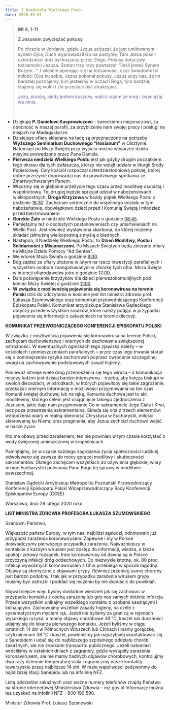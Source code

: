 ```yaml
---
title: I Niedziela Wielkiego Postu
date: 2020-03-01
---
```


> **Mt 4, 1-11**
>
> **Z Jezusem zwyciężać pokusy**
>
> Po chrzcie w Jordanie, gdzie Jezus usłyszał, że jest umiłowanym synem Ojca, Duch wyprowadził Go na pustynię. Tam Jezus pościł czterdzieści dni i był kuszony przez Złego. Pokusy dotyczyły tożsamości Jezusa. Szatan trzy razy powtarzał: "Jeśli jesteś Synem Bożym...". I właśnie opierając się na tożsamości, czyli świadomości miłości Ojca ku sobie, Jezus pokonał pokusy. Jezus uczy nas, że im bardziej poznajemy, kim jesteśmy w oczach Boga, tym bardziej stajemy się wolni i zło przestaje być atrakcyjne.
>
> <span style="color: #666699;">Jezu, proszę, kiedy jestem kuszony, walcz razem ze mną i zwyciężaj we mnie. </span>
>
> &nbsp;

- Dziękuję **P. Danielowi Kasprowiczowi** - świeckiemu misjonarzowi, za obecność w naszej parafii, za przybliżenie nam swojej pracy i posługi na misjach na Madagaskarze.
- Dzisiejsze ofiary składane na tacę są przeznaczone na potrzeby **Wyższego Seminarium Duchownego "Hosianum"** w Olsztynie. Natomiast po Mszy Świętej przy wyjściu można wesprzeć dzieła misyjne prowadzone przez Pana Daniela.
- **Pierwsza niedziela Wielkiego Postu** jest jak gdyby drugim początkiem tego okresu dla tych zwłaszcza, którzy nie wzięli udziału w liturgii Środy Popielcowej. Cały kościół rozpoczął czterdziestodniową pokutę, której dobre przeżycie doprowadzi nas do prawdziwego spotkania ze Zmartwychwstałym Panem.
- Włączmy się w głębokie przeżycie tego czasu przez modlitwę osobistą i wspólnotową. Tej drugiej będzie sprzyjał udział w nabożeństwach wielkopostnych. **Droga Krzyżowa** w każdy piątek Wielkiego Postu o godzinie <u>16:30</u>. Zachęcam serdecznie do wspólnego udziału w tym nabożeństwie, obowiązkowo dzieci przed I Komunią Świętą i młodzież przed bierzmowaniem.
- **Gorzkie Żale** w niedziele Wielkiego Postu o godzinie <u>08:45</u>.
- Pamiętajmy też o osobistych postanowieniach czy umartwieniach na Wielki Post. Jest również wystawiona skarbona, do której możemy składać jałmużnę wielkopostną z myślą o biednych.
- Następna, II Niedzielę Wielkiego Postu, to **Dzień Modlitwy, Postu i Solidarności z Misjonarzami**. Po Mszach Świętych będą zbierane ofiary na Misjne Dzieło Pomocy "Ad Gentes".
- We wtorek Msza Święta o godzinie <u>8:00</u>.
- Bóg zapłać za ofiary złożone w lutym na rzecz inwestycji parafialnych i wszystkim osobom zaangażowanym w zbiórkę tych ofiar. Msza Święta w intencji ofiarodawców jutro o godzinie <u>17:00</u>.
- Dziś poświęcenie krzyżyków dla dzieci pierwszokomunijnych pod koniec Mszy Świetej o godzinie <u>11:00</u>.
- **W związku z możliwością pojawienia się koronawirusa na terenie Polski** dziś do odczytania w kościele jest list ministra zdrowia prof. Łukasza Szumowskiego oraz komunikat przewodniczącego Konferencji Episkopatu Polski. Komunikat arcybiskupa Stanisława Gądeckiego dotyczy przede wszystkim środków, które należy podjąć w przypadku pojawienia się informacji o zakażeniach na terenie diecezji.

**KOMUNIKAT PRZEWODNICZĄCEGO KONFERENCJI EPISKOPATU POLSKI**

W związku z możliwością pojawienia się koronawirusa na terenie Polski, zachęcam duchowieństwo i wiernych do zachowania zwiększonej ostrożności. W ewentualnych ogniskach tego zjawiska należy – w kościołach i pomieszczeniach parafialnych – przez czas jego trwania starać się o pomniejszenie ryzyka zachorowań poprzez zwrócenie szczególnej uwagi na zachowywanie podstawowych zasad higieny.

Ponieważ istnieje wiele dróg przenoszenia się tego wirusa – a komunikacja między ludźmi jest dzisiaj bardzo intensywna – trzeba, aby księża biskupi w swoich diecezjach, w ośrodkach, w których pojawiłoby się takie zagrożenie, przekazali wiernym informację o możliwości przyjmowania na ten czas Komunii świętej duchowej lub na rękę.
Komunia duchowa jest to akt modlitewny, którego celem jest osiągnięcie takiego zjednoczenia z Jezusem, jakie daje nam przyjmowanie Go w sakramencie Jego Ciała i Krwi, lecz poza przestrzenią sakramentalną. Składa się ona z trzech elementów: wzbudzenia wiary w realną obecność Chrystusa w Eucharystii, miłości skierowanej ku Niemu oraz pragnienia, aby Jezus zechciał duchowo wejść w nasze życie.

Kto ma obawy przed zarażeniem, ten nie powinien w tym czasie korzystać z wody święconej umieszczonej w kropielnicach.

Pamiętajmy, że w czasie każdego zagrożenia życia społeczności ludzkiej odwoływano się zawsze do mocy gorącej modlitwy i skuteczności sakramentów. Dlatego zachęcam wszystkich do ożywienia głębokiej wiary w moc Eucharystii i polecania Panu Bogu tej sprawy w modlitwie powszechnej.

Stanisław Gądecki
Arcybiskup Metropolita Poznański
Przewodniczący Konferencji Episkopatu Polski
Wiceprzewodniczący Rady Konferencji Episkopatów Europy (CCEE)

Warszawa, dnia 28 lutego 2020 roku

**LIST MINISTRA ZDROWIA PROFESORA ŁUKASZA SZUMOWSKIEGO**

Szanowni Państwo,

Większość państw Europy, w tym nasi najbliżsi sąsiedzi, odnotowało już przypadki zarażenia koronawirusem. Zapewne i my w Polsce doświadczymy pierwszego przypadku zarażenia.
Najważniejszy w kontakcie z każdym wirusem jest dostęp do informacji, wiedza, a także spokój i zdrowy rozsądek.
Inne koronawirusy od dawna są w Polsce przyczyną infekcji dróg oddechowych. Co niezwykle istotne, ok. 80 proc. infekcji wywołanych koronawirusem z Chin przebiega w sposób łagodny. Objawy są identyczne z objawami grypy. Również przebieg samej choroby jest bardzo podobny. I tak jak w przypadku zarażenia wirusem grypy musimy być ostrożni i poddać się leczeniu by nie dopuścić do powikłań.

Najważniejsze więc byśmy dokładnie wiedzieli jak się zachować w przypadku kontaktu z osobą zarażoną lub gdy nas samych dotknie infekcja. Przede wszystkim unikajmy wszelkiego kontaktu z osobami kaszlącymi i kichającymi. Zachowujmy wszelkie zasady higieny, na czele z systematycznym myciem rąk.
Jeżeli nie byliśmy za granicą w rejonach wysokiego ryzyka, a mamy objawy chorobowe 38 ℃, kaszel lub duszności udajmy się do lekarza pierwszego kontaktu.
Jeżeli byliśmy w ciągu ostatnich 14 dni w Północnych Włoszech lub Chinach i mamy gorączkę, czyli minimum 38 ℃ i kaszel, powinniśmy jak najszybciej skontaktować się z Sanepidem i udać się do najbliższego szpitalnego oddziału chorób zakaźnych, ale nie środkami transportu publicznego.
Jeżeli natomiast wróciliśmy w ostatnich dniach z zagranicy, gdzie wystąpiły zarażenia koronawirusem, ale nie mamy żadnych objawów chorobowych, kontrolujmy dwa razy dziennie temperaturę ciała i ograniczmy nasze kontakty towarzyskie przez najbliższe 14 dni. W razie wątpliwości zadzwońmy do najbliższej stacji Sanepidu lub na infolinię NFZ.

Listę oddziałów zakaźnych oraz ważne numery telefonów znajdą Państwo na stronie internetowej Ministerstwa Zdrowia – mz.gov.pl
Informację można tez uzyskać na infolinii NFZ – 800 190 590.

Minister Zdrowia
Prof. Łukasz Szumowski
